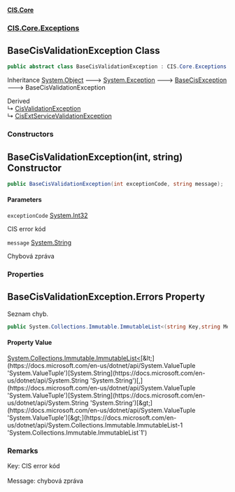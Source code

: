 #### [CIS.Core](index.md 'index')
### [CIS.Core.Exceptions](CIS.Core.Exceptions.md 'CIS.Core.Exceptions')

## BaseCisValidationException Class

```csharp
public abstract class BaseCisValidationException : CIS.Core.Exceptions.BaseCisException
```

Inheritance [System.Object](https://docs.microsoft.com/en-us/dotnet/api/System.Object 'System.Object') &#129106; [System.Exception](https://docs.microsoft.com/en-us/dotnet/api/System.Exception 'System.Exception') &#129106; [BaseCisException](CIS.Core.Exceptions.BaseCisException.md 'CIS.Core.Exceptions.BaseCisException') &#129106; BaseCisValidationException

Derived  
&#8627; [CisValidationException](CIS.Core.Exceptions.CisValidationException.md 'CIS.Core.Exceptions.CisValidationException')  
&#8627; [CisExtServiceValidationException](CIS.Core.Exceptions.ExternalServices.CisExtServiceValidationException.md 'CIS.Core.Exceptions.ExternalServices.CisExtServiceValidationException')
### Constructors

<a name='CIS.Core.Exceptions.BaseCisValidationException.BaseCisValidationException(int,string)'></a>

## BaseCisValidationException(int, string) Constructor

```csharp
public BaseCisValidationException(int exceptionCode, string message);
```
#### Parameters

<a name='CIS.Core.Exceptions.BaseCisValidationException.BaseCisValidationException(int,string).exceptionCode'></a>

`exceptionCode` [System.Int32](https://docs.microsoft.com/en-us/dotnet/api/System.Int32 'System.Int32')

CIS error kód

<a name='CIS.Core.Exceptions.BaseCisValidationException.BaseCisValidationException(int,string).message'></a>

`message` [System.String](https://docs.microsoft.com/en-us/dotnet/api/System.String 'System.String')

Chybová zpráva
### Properties

<a name='CIS.Core.Exceptions.BaseCisValidationException.Errors'></a>

## BaseCisValidationException.Errors Property

Seznam chyb.

```csharp
public System.Collections.Immutable.ImmutableList<(string Key,string Message)>? Errors { get; set; }
```

#### Property Value
[System.Collections.Immutable.ImmutableList&lt;](https://docs.microsoft.com/en-us/dotnet/api/System.Collections.Immutable.ImmutableList-1 'System.Collections.Immutable.ImmutableList`1')[&lt;](https://docs.microsoft.com/en-us/dotnet/api/System.ValueTuple 'System.ValueTuple')[System.String](https://docs.microsoft.com/en-us/dotnet/api/System.String 'System.String')[,](https://docs.microsoft.com/en-us/dotnet/api/System.ValueTuple 'System.ValueTuple')[System.String](https://docs.microsoft.com/en-us/dotnet/api/System.String 'System.String')[&gt;](https://docs.microsoft.com/en-us/dotnet/api/System.ValueTuple 'System.ValueTuple')[&gt;](https://docs.microsoft.com/en-us/dotnet/api/System.Collections.Immutable.ImmutableList-1 'System.Collections.Immutable.ImmutableList`1')

### Remarks
Key: CIS error kód <br/>  
Message: chybová zpráva